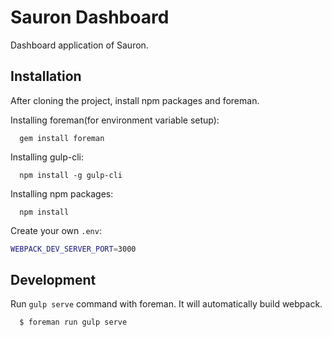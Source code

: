 # Sauron Dashboard

Dashboard application of Sauron.

## Installation

After cloning the project, install npm packages and foreman.

Installing foreman(for environment variable setup):

```
  gem install foreman
```

Installing gulp-cli:

```
  npm install -g gulp-cli
```

Installing npm packages:

```
  npm install
```

Create your own `.env`:

```sh
WEBPACK_DEV_SERVER_PORT=3000
```

## Development

Run `gulp serve` command with foreman. It will automatically build webpack.

```sh
  $ foreman run gulp serve
```
